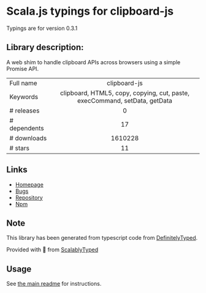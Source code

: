 
# Scala.js typings for clipboard-js

Typings are for version 0.3.1

## Library description:
A web shim to handle clipboard APIs across browsers using a simple Promise API.

|                    |                 |
| ------------------ | :-------------: |
| Full name          | clipboard-js |
| Keywords           | clipboard, HTML5, copy, copying, cut, paste, execCommand, setData, getData |
| # releases         | 0 |
| # dependents       | 17 |
| # downloads        | 1610228 |
| # stars            | 11 |

## Links
- [Homepage](https://github.com/lgarron/clipboard.js#readme)
- [Bugs](https://github.com/lgarron/clipboard.js/issues)
- [Repository](https://github.com/lgarron/clipboard.js)
- [Npm](https://www.npmjs.com/package/clipboard-js)
    


## Note
This library has been generated from typescript code from [DefinitelyTyped](https://definitelytyped.org).

Provided with :purple_heart: from [ScalablyTyped](https://github.com/oyvindberg/ScalablyTyped)

## Usage
See [the main readme](../../readme.md) for instructions.


